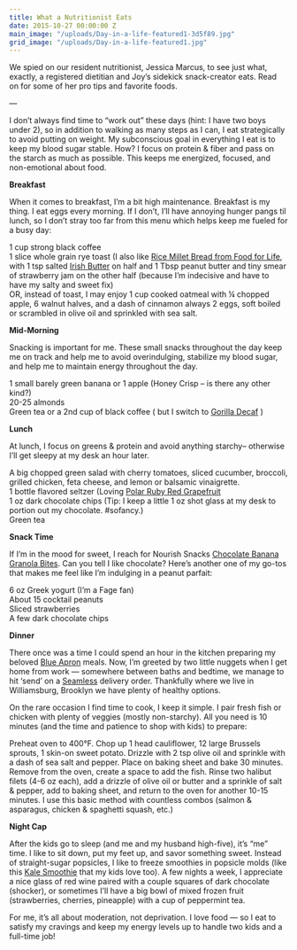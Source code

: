```yaml
---
title: What a Nutritionist Eats
date: 2015-10-27 00:00:00 Z
main_image: "/uploads/Day-in-a-life-featured1-3d5f89.jpg"
grid_image: "/uploads/Day-in-a-life-featured1.jpg"
---
```


We spied on our resident nutritionist, Jessica Marcus, to see just what, exactly, a registered dietitian and Joy’s sidekick snack-creator eats. Read on for some of her pro tips and favorite foods.

—

I don’t always find time to “work out” these days (hint: I have two boys under 2), so in addition to walking as many steps as I can, I eat strategically to avoid putting on weight. My subconscious goal in everything I eat is to keep my blood sugar stable. How? I focus on protein & fiber and pass on the starch as much as possible. This keeps me energized, focused, and non-emotional about food.

**Breakfast**

When it comes to breakfast, I’m a bit high maintenance. Breakfast is my thing. I eat eggs every morning. If I don’t, I’ll have annoying hunger pangs til lunch, so I don’t stray too far from this menu which helps keep me fueled for a busy day:

1 cup strong black coffee  
1 slice whole grain rye toast (I also like <a href="http://www.foodforlife.com/product/breads/gluten-free-rice-millet-bread" target="_blank">Rice Millet Bread from Food for Life</a>, with 1 tsp salted <a href="http://kerrygoldusa.com/products/naturally-softer-pure-irish-butter" target="_blank">Irish Butter</a> on half and 1 Tbsp peanut butter and tiny smear of strawberry jam on the other half (because I’m indecisive and have to have my salty and sweet fix)  
OR, instead of toast, I may enjoy 1 cup cooked oatmeal with ¼ chopped apple, 6 walnut halves, and a dash of cinnamon
always 2 eggs, soft boiled or scrambled in olive oil and sprinkled with sea salt.

**Mid-Morning**

Snacking is important for me. These small snacks throughout the day keep me on track and help me to avoid overindulging, stabilize my blood sugar, and help me to maintain energy throughout the day.

1 small barely green banana or 1 apple (Honey Crisp – is there any other kind?)  
20-25 almonds  
Green tea or a 2nd cup of black coffee ( but I switch to <a href="https://www.bedbathandbeyond.com/store/product/36-count-onecup-organic-coffee-company-gorilla-decaf-for-single-serve-coffee-makers/1042396512" target="_blank">Gorilla Decaf</a> )

**Lunch**

At lunch, I focus on greens & protein and avoid anything starchy– otherwise I’ll get sleepy at my desk an hour later.

A big chopped green salad with cherry tomatoes, sliced cucumber, broccoli, grilled chicken, feta cheese, and lemon or balsamic vinaigrette.  
1 bottle flavored seltzer (Loving <a href="http://www.polarbev.com/products/seltzers/rubyredgrapefruitseltzer/tabid/134/default.aspx" target="_blank">Polar Ruby Red Grapefruit</a>  
1 oz dark chocolate chips (Tip: I keep a little 1 oz shot glass at my desk to portion out my chocolate. #sofancy.)  
Green tea

**Snack Time**

If I’m in the mood for sweet, I reach for Nourish Snacks [Chocolate Banana Granola Bites](/snacks/chocolate-banana/). Can you tell I like chocolate? Here’s another one of my go-tos that makes me feel like I’m indulging in a peanut parfait:  

6 oz Greek yogurt (I’m a Fage fan)  
About 15 cocktail peanuts  
Sliced strawberries  
A few dark chocolate chips  

**Dinner**

There once was a time I could spend an hour in the kitchen preparing my beloved <a href="https://www.blueapron.com/" target="_blank">Blue Apron</a> meals. Now, I’m greeted by two little nuggets when I get home from work — somewhere between baths and bedtime, we manage to hit ‘send’ on a <a href="https://www.seamless.com/lets-eat" target="_blank">Seamless</a> delivery order. Thankfully where we live in Williamsburg, Brooklyn we have plenty of healthy options.

On the rare occasion I find time to cook, I keep it simple. I pair fresh fish or chicken with plenty of veggies (mostly non-starchy). All you need is 10 minutes (and the time and patience to shop with kids) to prepare:

Preheat oven to 400°F. Chop up 1 head cauliflower, 12 large Brussels sprouts, 1 skin-on sweet potato. Drizzle with 2 tsp olive oil and sprinkle with a dash of sea salt and pepper. Place on baking sheet and bake 30 minutes. Remove from the oven, create a space to add the fish. Rinse two halibut filets (4-6 oz each), add a drizzle of olive oil or butter and a sprinkle of salt & pepper, add to baking sheet, and return to the oven for another 10-15 minutes. I use this basic method with countless combos (salmon & asparagus, chicken & spaghetti squash, etc.)

**Night Cap**

After the kids go to sleep (and me and my husband high-five), it’s “me” time. I like to sit down, put my feet up, and savor something sweet. Instead of straight-sugar popsicles, I like to freeze smoothies in popsicle molds (like this <a href="http://jessicamarcusrd.com/folate-packed-smoothie/" target="_blank">Kale Smoothie</a> that my kids love too). A few nights a week, I appreciate a nice glass of red wine paired with a couple squares of dark chocolate (shocker), or sometimes I’ll have a big bowl of mixed frozen fruit (strawberries, cherries, pineapple) with a cup of peppermint tea.

For me, it’s all about moderation, not deprivation. I love food — so I eat to satisfy my cravings and keep my energy levels up to handle two kids and a full-time job!